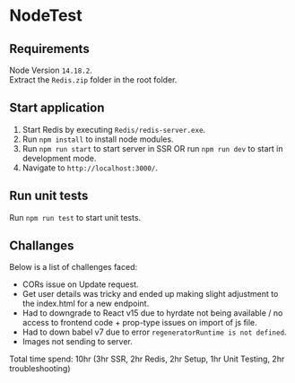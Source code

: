 # NodeTest

## Requirements
Node Version `14.18.2`.<br />
Extract the `Redis.zip` folder in the root folder.<br />

## Start application 
1) Start Redis by executing `Redis/redis-server.exe`.<br />
2) Run `npm install` to install node modules.<br />
3) Run `npm run start` to start server in SSR OR run `npm run dev` to start in development mode.<br />
4) Navigate to `http://localhost:3000/`.<br />
 
## Run unit tests
Run `npm run test` to start unit tests.

## Challanges
Below is a list of challenges faced:
* CORs issue on Update request.
* Get user details was tricky and ended up making slight adjustment to the index.html for a new endpoint.
* Had to downgrade to React v15 due to hyrdate not being available / no access to frontend code + prop-type issues on import of js file.
* Had to down babel v7 due to error `regeneratorRuntime is not defined`. 
* Images not sending to server.

Total time spend: 10hr (3hr SSR, 2hr Redis, 2hr Setup, 1hr Unit Testing, 2hr troubleshooting)
